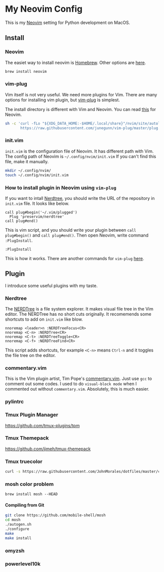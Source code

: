 # My Neovim Config

This is my [Neovim](https://neovim.io/) setting for Python development on MacOS.

## Install

### Neovim

The easiet way to install neovim is [Homebrew](https://brew.sh/). Other options are [here](https://github.com/neovim/neovim/wiki/Installing-Neovim).

```bash
brew install neovim
```

### vim-plug

Vim itself is not very useful.
We need more plugins for Vim.
There are many options for installing vim plugin, but [vim-plug](https://github.com/junegunn/vim-plug) is simplest.

The install directory is different with Vim and Neovim.
You can read [this](https://github.com/junegunn/vim-plug#neovim) for Neovim.

```bash
sh -c 'curl -fLo "${XDG_DATA_HOME:-$HOME/.local/share}"/nvim/site/autoload/plug.vim --create-dirs \
       https://raw.githubusercontent.com/junegunn/vim-plug/master/plug.vim'
```
### init.vim

`init.vim` is the configuration file of Neovim.
It has different path with Vim.
The config path of Neovim is `~/.config/nvim/init.vim`
If you can't find this file, make it manually.

```bash
mkdir ~/.config/nvim/
touch ~/.config/nvim/init.vim
```

### How to install plugin in Neovim using `vim-plug`

If you want to intall [Nerdtree](https://github.com/preservim/nerdtree), you should write the URL of the repository in `init.vim` file.
It looks like below.

```vim
call plug#begin('~/.vim/plugged')
  Plug 'preservim/nerdtree'
call plug#end()
```

This is vim script, and you should write your plugin between `call plug#begin()` and `call plug#end()`.
Then open Neovim, write command `:PlugInstall`.

```
:PlugInstall
```

This is how it works. There are another commands for `vim-plug` [here](https://github.com/junegunn/vim-plug#commands).

## Plugin

I introduce some useful plugins with my taste.

### Nerdtree

The [NERDTree](https://github.com/preservim/nerdtree) is a file system explorer. 
It makes visual file tree in the Vim editor.
The NERDTree has no short cuts originally.
It recomemends some shortcuts to add on `init.vim` like blow.

```vim
nnoremap <leader>n :NERDTreeFocus<CR>
nnoremap <C-n> :NERDTree<CR>
nnoremap <C-t> :NERDTreeToggle<CR>
nnoremap <C-f> :NERDTreeFind<CR>
```

This script adds shortcuts, for example `<C-n>` means `Ctrl-n` and it toggles the file tree on the editor.

### commentary.vim

This is the Vim plugin artist, Tim Pope's [commentary.vim](https://github.com/tpope/vim-commentary).
Just use `gcc` to comment out some codes.
I used to do `visual-block mode` when I commented out without `commentary.vim`. Absolutely, this is much easier.

### pylintrc

### Tmux Plugin Manager
https://github.com/tmux-plugins/tpm

### Tmux Themepack
https://github.com/jimeh/tmux-themepack

### Tmux truecolor
```bash
curl -s https://raw.githubusercontent.com/JohnMorales/dotfiles/master/colors/24-bit-color.sh | bash
```

### mosh color problem
```
brew install mosh --HEAD
```

#### Compiling from Git

```bash
git clone https://github.com/mobile-shell/mosh
cd mosh
./autogen.sh
./configure
make
make install
```

### omyzsh

### powerlevel10k
